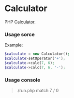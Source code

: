 Calculator
==========

PHP Calculator.


### Usage sorce

Example:

```php
$calculate = new Calculator();
$calculate>setOperator('+');
$calculate->calc(7, 6);
$calculate->calc(7, 6, '-');
```

### Usage console

>./run.php match 7 / 0
